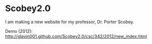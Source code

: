 Scobey2.0
=========

I am making a new website for my professor, Dr. Porter Scobey.

Demo (2012): http://glavin001.github.com/Scobey2.0/csc/342/2012/new_index.html
